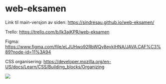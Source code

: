 # web-eksamen

Link til main-versjon av siden:
https://sindresau.github.io/web-eksamen/

Trello:
https://trello.com/b/Ik3ajKPR/web-eksamen

Figma:
https://www.figma.com/file/eLJUHwo92RbWQy8eykIHNA/JAVA.CAF%C3%89?node-id=11%3A94

CSS organisering:
https://developer.mozilla.org/en-US/docs/Learn/CSS/Building_blocks/Organizing


<img src="https://media.tenor.com/GfSX-u7VGM4AAAAC/coding.gif"/>
